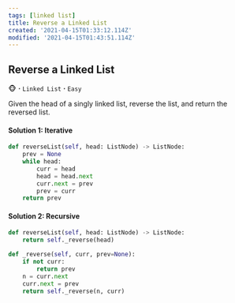 ```yaml
---
tags: [linked list]
title: Reverse a Linked List
created: '2021-04-15T01:33:12.114Z'
modified: '2021-04-15T01:43:51.114Z'
---
```


## Reverse a Linked List
:monkey_face: **·** `Linked List` **·** `Easy`

Given the head of a singly linked list, reverse the list, and return the reversed list.

#### Solution 1: Iterative
```python
def reverseList(self, head: ListNode) -> ListNode:
    prev = None   
    while head:
        curr = head
        head = head.next
        curr.next = prev
        prev = curr        
    return prev
```
#### Solution 2: Recursive
```python
def reverseList(self, head: ListNode) -> ListNode:    
    return self._reverse(head)

def _reverse(self, curr, prev=None):
    if not curr:
        return prev
    n = curr.next
    curr.next = prev
    return self._reverse(n, curr)
```
